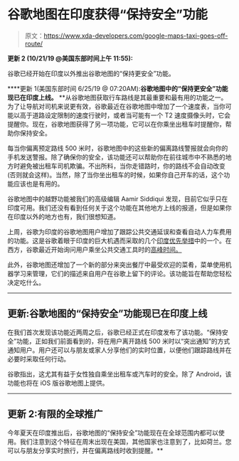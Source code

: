 # 谷歌地图在印度获得“保持安全”功能

> 原文：<https://www.xda-developers.com/google-maps-taxi-goes-off-route/>

**更新 2 (10/21/19 @美国东部时间上午 11:55):**

谷歌已经开始在印度以外推出谷歌地图的“保持更安全”功能。

 ****更新 1(美国东部时间 6/25/19 @ 07:20AM):**谷歌地图中的“保持更安全”功能现已在印度上线。**  **从谷歌地图获取行车路线是其最重要和最有用的功能之一。为了让导航对司机来说更有效，谷歌最近在谷歌地图中增加了一个速度表，当你可能以高于道路设定限制的速度行驶时，或者当可能有一个 T2 速度摄像头时，它会提醒你。现在，谷歌地图获得了另一项功能，它可以在你乘坐出租车时提醒你，帮助你保持安全。

每当你偏离预定路线 500 米时，谷歌地图中的这些新的偏离路线警报就会向你的手机发送警报。除了确保你的安全，该功能还可以帮助你在前往城市中不熟悉的地方时避免被出租车司机欺骗。不出所料，当你走错路时，你的路线不会自动改变(否则就会这样)。当然，除了当你坐出租车的时候，如果你自己开车的话，这个功能应该也是有用的。

谷歌地图中的越野功能被我们的高级编辑 Aamir Siddiqui 发现，目前它似乎只在印度可用。我们还没有看到任何关于这个功能在其他地方上线的报道，但是如果你在印度以外的地方也有，我们很想知道。

上周，谷歌为印度的谷歌地图用户增加了跟踪公共交通延误和查看自动人力车费用的功能。这是谷歌着眼于印度的巨大机遇而采取的几个[印度优先举措](https://forindia.withgoogle.com/intl/en/)中的一个。在西方，谷歌最近开始询问用户乘坐公共交通工具时的[高峰时间。](https://www.xda-developers.com/google-maps-crowded-trains/)

此外，谷歌地图还增加了一个新的部分来突出餐厅中最受欢迎的菜肴，菜单使用机器学习来管理，它们的描述来自用户在谷歌上留下的评论。该功能旨在帮助您轻松决定吃什么。

* * *

## 更新:谷歌地图的“保持安全”功能现已在印度上线

在我们首次发现该功能近两周之后，谷歌已经正式在印度发布了该功能。“保持安全”功能，正如我们前面看到的，将在用户离开路线 500 米时以“突出通知”的方式通知用户。用户还可以与朋友或家人分享他们的实时位置，以便他们跟踪路线并在必要时采取任何行动。

谷歌指出，这尤其有益于女性独自乘坐出租车或汽车时的安全。除了 Android，该功能也将在 iOS 版谷歌地图上提供。

* * *

## 更新 2:有限的全球推广

今年夏天在印度推出后，谷歌地图的“保持安全”功能现在在全球范围内都可以使用。我们注意到这个特征在周末出现在美国，其他国家也注意到了，比如荷兰。您可以与朋友分享实时旅行，并在偏离路线时收到提醒。**